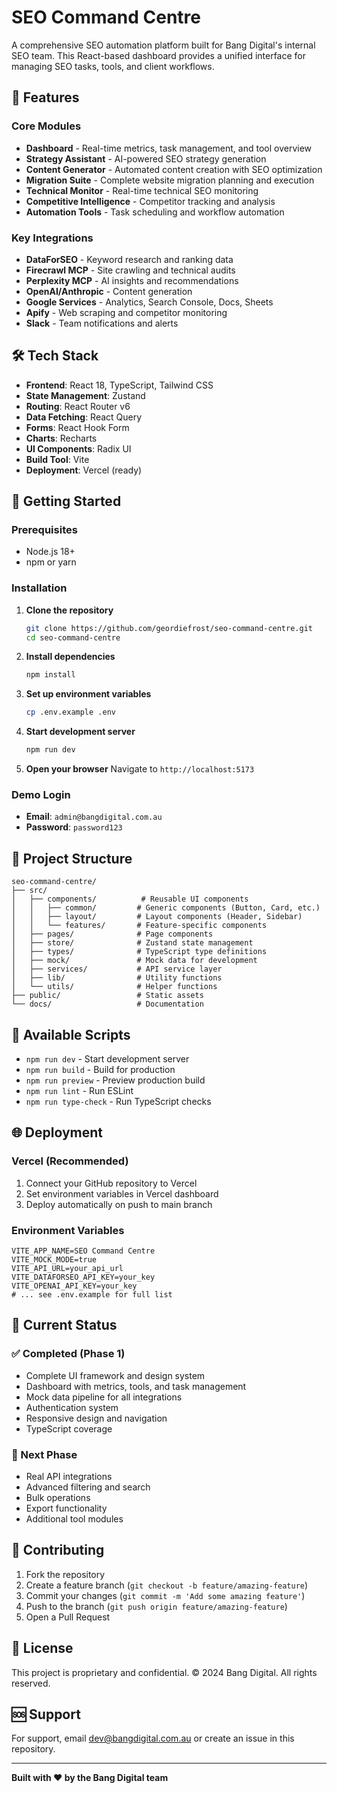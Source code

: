 # SEO Command Centre

A comprehensive SEO automation platform built for Bang Digital's internal SEO team. This React-based dashboard provides a unified interface for managing SEO tasks, tools, and client workflows.

## 🚀 Features

### Core Modules
- **Dashboard** - Real-time metrics, task management, and tool overview
- **Strategy Assistant** - AI-powered SEO strategy generation
- **Content Generator** - Automated content creation with SEO optimization
- **Migration Suite** - Complete website migration planning and execution
- **Technical Monitor** - Real-time technical SEO monitoring
- **Competitive Intelligence** - Competitor tracking and analysis
- **Automation Tools** - Task scheduling and workflow automation

### Key Integrations
- **DataForSEO** - Keyword research and ranking data
- **Firecrawl MCP** - Site crawling and technical audits
- **Perplexity MCP** - AI insights and recommendations
- **OpenAI/Anthropic** - Content generation
- **Google Services** - Analytics, Search Console, Docs, Sheets
- **Apify** - Web scraping and competitor monitoring
- **Slack** - Team notifications and alerts

## 🛠️ Tech Stack

- **Frontend**: React 18, TypeScript, Tailwind CSS
- **State Management**: Zustand
- **Routing**: React Router v6
- **Data Fetching**: React Query
- **Forms**: React Hook Form
- **Charts**: Recharts
- **UI Components**: Radix UI
- **Build Tool**: Vite
- **Deployment**: Vercel (ready)

## 🚦 Getting Started

### Prerequisites
- Node.js 18+ 
- npm or yarn

### Installation

1. **Clone the repository**
   ```bash
   git clone https://github.com/geordiefrost/seo-command-centre.git
   cd seo-command-centre
   ```

2. **Install dependencies**
   ```bash
   npm install
   ```

3. **Set up environment variables**
   ```bash
   cp .env.example .env
   ```

4. **Start development server**
   ```bash
   npm run dev
   ```

5. **Open your browser**
   Navigate to `http://localhost:5173`

### Demo Login
- **Email**: `admin@bangdigital.com.au`
- **Password**: `password123`

## 📁 Project Structure

```
seo-command-centre/
├── src/
│   ├── components/          # Reusable UI components
│   │   ├── common/         # Generic components (Button, Card, etc.)
│   │   ├── layout/         # Layout components (Header, Sidebar)
│   │   └── features/       # Feature-specific components
│   ├── pages/              # Page components
│   ├── store/              # Zustand state management
│   ├── types/              # TypeScript type definitions
│   ├── mock/               # Mock data for development
│   ├── services/           # API service layer
│   ├── lib/                # Utility functions
│   └── utils/              # Helper functions
├── public/                 # Static assets
└── docs/                   # Documentation
```

## 🔧 Available Scripts

- `npm run dev` - Start development server
- `npm run build` - Build for production
- `npm run preview` - Preview production build
- `npm run lint` - Run ESLint
- `npm run type-check` - Run TypeScript checks

## 🌐 Deployment

### Vercel (Recommended)
1. Connect your GitHub repository to Vercel
2. Set environment variables in Vercel dashboard
3. Deploy automatically on push to main branch

### Environment Variables
```env
VITE_APP_NAME=SEO Command Centre
VITE_MOCK_MODE=true
VITE_API_URL=your_api_url
VITE_DATAFORSEO_API_KEY=your_key
VITE_OPENAI_API_KEY=your_key
# ... see .env.example for full list
```

## 🎯 Current Status

### ✅ Completed (Phase 1)
- Complete UI framework and design system
- Dashboard with metrics, tools, and task management
- Mock data pipeline for all integrations
- Authentication system
- Responsive design and navigation
- TypeScript coverage

### 🔄 Next Phase
- Real API integrations
- Advanced filtering and search
- Bulk operations
- Export functionality
- Additional tool modules

## 🤝 Contributing

1. Fork the repository
2. Create a feature branch (`git checkout -b feature/amazing-feature`)
3. Commit your changes (`git commit -m 'Add some amazing feature'`)
4. Push to the branch (`git push origin feature/amazing-feature`)
5. Open a Pull Request

## 📄 License

This project is proprietary and confidential. © 2024 Bang Digital. All rights reserved.

## 🆘 Support

For support, email dev@bangdigital.com.au or create an issue in this repository.

---

**Built with ❤️ by the Bang Digital team**